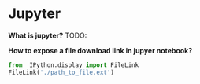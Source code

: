 # Jupyter

**What is jupyter?** TODO:

**How to expose a file download link in jupyer notebook?**

```python
from  IPython.display import FileLink
FileLink('./path_to_file.ext')
```